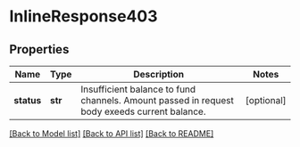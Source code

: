 # InlineResponse403

## Properties
Name | Type | Description | Notes
------------ | ------------- | ------------- | -------------
**status** | **str** | Insufficient balance to fund channels. Amount passed in request body exeeds current balance. | [optional] 

[[Back to Model list]](../README.md#documentation-for-models) [[Back to API list]](../README.md#documentation-for-api-endpoints) [[Back to README]](../README.md)

